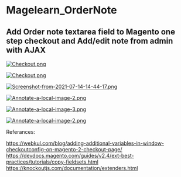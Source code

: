 # Magelearn_OrderNote

## Add Order note textarea field to Magento one step checkout and Add/edit note from admin with AJAX

[![Checkout.png](https://i.postimg.cc/5tK8t8SH/Checkout.png)](https://postimg.cc/CZDRPBtY)

[![Checkout.png](https://i.postimg.cc/SszVFZbQ/Checkout.png)](https://postimg.cc/62tCCfQF)

[![Screenshot-from-2021-07-14-14-44-17.png](https://i.postimg.cc/hGYM5kw3/Screenshot-from-2021-07-14-14-44-17.png)](https://postimg.cc/kVxxVp7x)

[![Annotate-a-local-image-2.png](https://i.postimg.cc/wMSLgHH7/Annotate-a-local-image-2.png)](https://postimg.cc/D4P8P9ST)

[![Annotate-a-local-image-3.png](https://i.postimg.cc/gJL35nFf/Annotate-a-local-image-3.png)](https://postimg.cc/tZy1nRg5)

[![Annotate-a-local-image-2.png](https://i.postimg.cc/5NCkv2XK/Annotate-a-local-image-2.png)](https://postimg.cc/hfKrRgbV)

Referances:

https://webkul.com/blog/adding-additional-variables-in-window-checkoutconfig-on-magento-2-checkout-page/
https://devdocs.magento.com/guides/v2.4/ext-best-practices/tutorials/copy-fieldsets.html
https://knockoutjs.com/documentation/extenders.html

